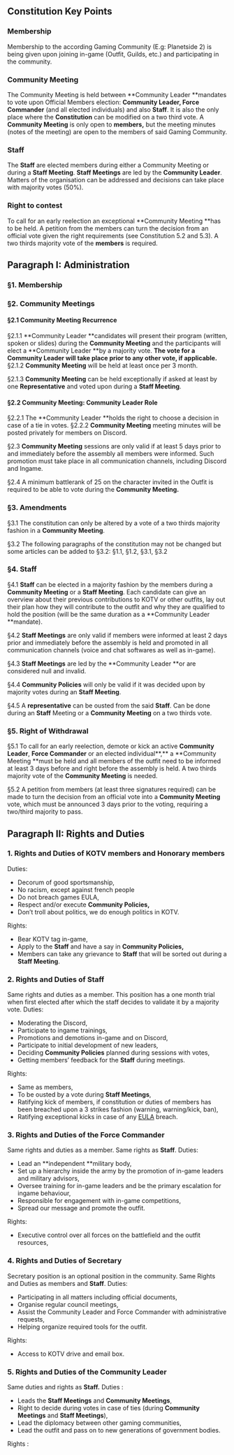 ## Constitution Key Points

### Membership

Membership to the according Gaming Community (E.g: Planetside 2) is being given upon joining in-game (Outfit, Guilds, etc.) and participating in the community. 

### Community Meeting

The Community Meeting is held between **Community Leader **mandates to vote upon Official Members election: **Community Leader, Force Commander** (and all elected individuals) and also **Staff**.
It is also the only place where the **Constitution** can be modified on a two third vote.
A **Community Meeting** is only open to **members,** but the meeting minutes (notes of the meeting) are open to the members of said Gaming Community.

### Staff

The **Staff** are elected members during either a Community Meeting or during a **Staff Meeting**.
**Staff Meetings** are led by the **Community Leader**.
Matters of the organisation can be addressed and decisions can take place with majority votes (50%).

### Right to contest

To call for an early reelection an exceptional **Community Meeting **has to be held.
A petition from the members can turn the decision from an official vote given the right requirements (see Constitution 5.2 and 5.3).
A two thirds majority vote of the **members** is required. 

## Paragraph I: Administration

### §1. Membership

### §2. Community Meetings

#### §2.1 Community Meeting Recurrence

§2.1.1 **Community Leader **candidates will present their program (written, spoken or slides) during the **Community Meeting** and the participants will elect a **Community Leader **by a majority vote.
**The vote for a Community Leader will take place prior to any other vote, if applicable.**
§2.1.2 **Community Meeting** will be held at least once per 3 month.

§2.1.3 **Community Meeting** can be held exceptionally if asked at least by one **Representative** and voted upon during a **Staff Meeting**.

#### §2.2 Community Meeting: Community Leader Role

§2.2.1 The **Community Leader **holds the right to choose a decision in case of a tie in votes.
§2.2.2 **Community Meeting** meeting minutes will be posted privately for members on Discord.

§2.3 **Community Meeting** sessions are only valid if at least 5 days prior to and immediately before the assembly all members were informed. Such promotion must take place in all communication channels, including Discord and Ingame.

§2.4 A minimum battlerank of 25 on the character invited in the Outfit is required to be able to vote during the **Community Meeting.**

### §3. Amendments

§3.1 The constitution can only be altered by a vote of a two thirds majority fashion in a **Community Meeting**.

§3.2 The following paragraphs of the constitution may not be changed but some articles can be added to §3.2: §1.1, §1.2, §3.1, §3.2

### §4. Staff

§4.1 **Staff** can be elected in a majority fashion by the members during a **Community Meeting** or a **Staff Meeting**. Each candidate can give an overview about their previous contributions to KOTV or other outfits, lay out their plan how they will contribute to the outfit and why they are qualified to hold the position (will be the same duration as a **Community Leader **mandate).

§4.2 **Staff Meetings** are only valid if members were informed at least 2 days prior and immediately before the assembly is held and promoted in all communication channels (voice and chat softwares as well as in-game).

§4.3 **Staff Meetings** are led by the **Community Leader **or are considered null and invalid. 

§4.4 **Community Policies** will only be valid if it was decided upon by majority votes during an **Staff Meeting**.

§4.5 A **representative** can be ousted from the said **Staff**. Can be done during an **Staff** Meeting or a **Community Meeting** on a two thirds vote.

### §5. Right of Withdrawal

§5.1 To call for an early reelection, demote or kick an active **Community Leader**, **Force Commander** or an elected individual**,** a **Community Meeting **must be held and all members of the outfit need to be informed at least 3 days before and right before the assembly is held. 
A two thirds majority vote of the **Community Meeting** is needed. 

§5.2 A petition from members (at least three signatures required) can be made to turn the decision from an official vote into a **Community Meeting** vote, which must be announced 3 days prior to the voting, requiring a two/third majority to pass.

## Paragraph II: Rights and Duties

### 1.  Rights and Duties of **KOTV members** and **Honorary members**

Duties:
* Decorum of good sportsmanship,
* No racism, except against french people
* Do not breach games EULA,
* Respect and/or execute **Community Policies,**
* Don’t troll about politics, we do enough politics in KOTV.

Rights:
* Bear KOTV tag in-game,
* Apply to the **Staff** and have a say in **Community Policies,**
* Members can take any grievance to **Staff** that will be sorted out during a **Staff Meeting**.

### 2. Rights and Duties of **Staff**

Same rights and duties as a member.
This position has a one month trial when first elected after which the staff decides to validate it by a majority vote.
Duties:
* Moderating the Discord,
* Participate to ingame trainings,
* Promotions and demotions in-game and on Discord,
* Participate to initial development of new leaders,
* Deciding **Community Policies** planned during sessions with votes,
* Getting members’ feedback for the **Staff** during meetings.

Rights:
* Same as members,
* To be ousted by a vote during **Staff Meetings**,
* Ratifying kick of members, if constitution or duties of members has been breached upon a 3 strikes fashion (warning, warning/kick, ban),
* Ratifying exceptional kicks in case of any [EULA](https://www.planetside2.com/eula) breach.

### 3. Rights and Duties of the **Force Commander**

Same rights and duties as a member.
Same rights as **Staff**.
Duties:
* Lead an **independent **military body,
* Set up a hierarchy inside the army by the promotion of in-game  leaders and military advisors,
* Oversee training for in-game leaders and be the primary escalation for ingame behaviour,
* Responsible for engagement with in-game competitions,
* Spread our message and promote the outfit.

Rights:
* Executive control over all forces on the battlefield and the outfit resources,

### 4. Rights and Duties of **Secretary**

Secretary position is an optional position in the community.
Same Rights and Duties as members and **Staff**.
Duties:
* Participating in all matters including official documents,
* Organise regular council meetings,
* Assist the Community Leader and Force Commander with administrative requests,
* Helping organize required tools for the outfit.

Rights:
* Access to KOTV drive and email box.

### 5. Rights and Duties of the **Community Leader**

Same duties and rights as **Staff.**
Duties :
* Leads the **Staff Meetings** and **Community Meetings**,
* Right to decide during votes in case of ties (during **Community Meetings** and **Staff Meetings**),
* Lead the diplomacy between other gaming communities,
* Lead the outfit and pass on to new generations of government bodies.

Rights :
